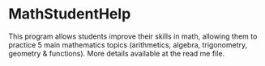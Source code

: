 # MathStudentHelp
This program allows students improve their skills in math, allowing them to practice 5 main mathematics topics (arithmetics, algebra, trigonometry, geometry &amp; functions). More details available at the read me file. 
